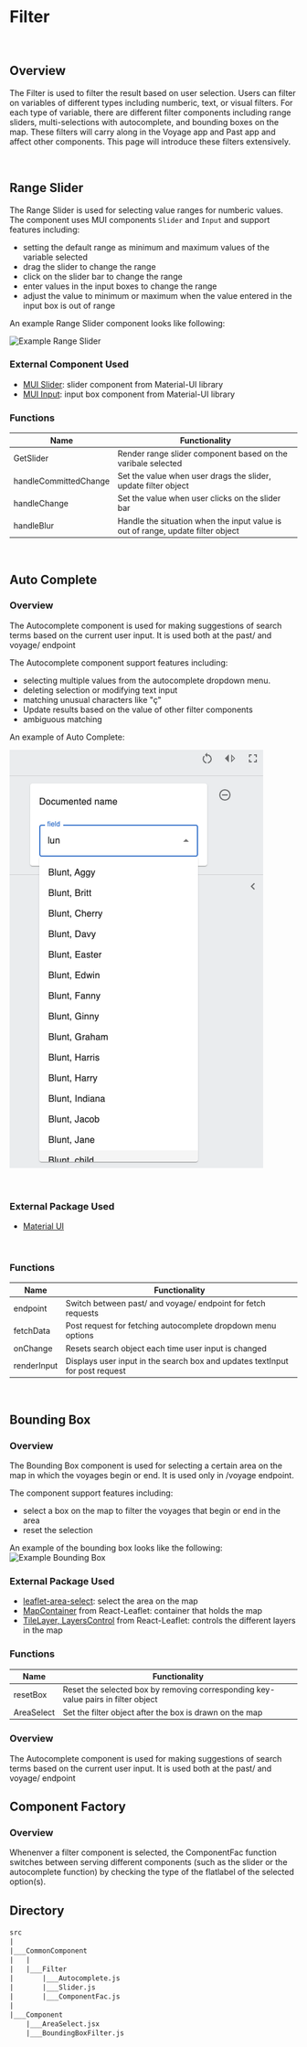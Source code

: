 # Filter

&nbsp;

## Overview
The Filter is used to filter the result based on user selection. Users can filter on variables of different types including numberic, text, or visual filters. For each type of variable, there are different filter components including range sliders, multi-selections with autocomplete, and bounding boxes on the map. These filters will carry along in the Voyage app and Past app and affect other components. This page will introduce these filters extensively.

&nbsp;

## Range Slider

The Range Slider is used for selecting value ranges for numberic values. The component uses MUI components `Slider` and `Input` and support features including: 

- setting the default range as minimum and maximum values of the variable selected
- drag the slider to change the range
- click on the slider bar to change the range
- enter values in the input boxes to change the range
- adjust the value to minimum or maximum when the value entered in the input box is out of range

An example Range Slider component looks like following: 

![Example Range Slider](./Slider.png)


### External Component Used 
- [MUI Slider](https://mui.com/material-ui/api/slider/): slider component from Material-UI library
- [MUI Input](https://mui.com/material-ui/api/input/): input box component from Material-UI library


### Functions
|  Name     |   Functionality  |
| -------   |  --------------- |
|  GetSlider                |   Render range slider component based on the varibale selected       |
|  handleCommittedChange    |   Set the value when user drags the slider, update filter object |
|  handleChange             |   Set the value when user clicks on the slider bar  |
|  handleBlur               |   Handle the situation when the input value is out of range, update filter object |

&nbsp;

## Auto Complete

### Overview
The Autocomplete component is used for making suggestions of search terms based on the current user input. It is used both at the past/ and voyage/ endpoint

The Autocomplete component support features including: 

- selecting multiple values from the autocomplete dropdown menu. 
- deleting selection or modifying text input 
- matching unusual characters like "ç"
- Update results based on the value of other filter components
- ambiguous matching

An example of Auto Complete:

![Example Auto Complete](./autocomplete.png)

&nbsp;

### External Package Used
- [Material UI](https://mui.com)

&nbsp;

### Functions
|  Name     |   Functionality  |
| -------   |  --------------- |
| endpoint   |  Switch between past/ and voyage/ endpoint for fetch requests  |
| fetchData    |  Post request for fetching autocomplete dropdown menu options           |
| onChange    |  Resets search object each time user input is changed   |
| renderInput    | Displays user input in the search box and updates textInput for post request |

&nbsp;

## Bounding Box
### Overview
The Bounding Box component is used for selecting a certain area on the map in which the voyages begin or end. It is used only in /voyage endpoint. 

The component support features including:
- select a box on the map to filter the voyages that begin or end in the area
- reset the selection

An example of the bounding box looks like the following:
![Example Bounding Box](./BoundingBox.png)

### External Package Used
- [leaflet-area-select](https://github.com/w8r/leaflet-area-select): select the area on the map
- [MapContainer](https://react-leaflet.js.org/docs/api-map/) from React-Leaflet: container that holds the map
- [TileLayer, LayersControl](https://react-leaflet.js.org/docs/api-components/) from React-Leaflet: controls the different layers in the map

### Functions
|  Name         |   Functionality  |
| -------       |  --------------- |
| resetBox      |  Reset the selected box by removing corresponding key-value pairs in filter object |
| AreaSelect    |  Set the filter object after the box is drawn on the map |

### Overview
The Autocomplete component is used for making suggestions of search terms based on the current user input. It is used both at the past/ and voyage/ endpoint

## Component Factory
### Overview
Whenenver a filter component is selected, the ComponentFac function switches between serving different components (such as the slider or the autocomplete function) by checking the type of the flatlabel of the selected option(s).



## Directory
```
src
|
|___CommonComponent
|   |
|   |___Filter
|       |___Autocomplete.js
|       |___Slider.js
|       |___ComponentFac.js
|
|___Component
    |___AreaSelect.jsx
    |___BoundingBoxFilter.js
```




